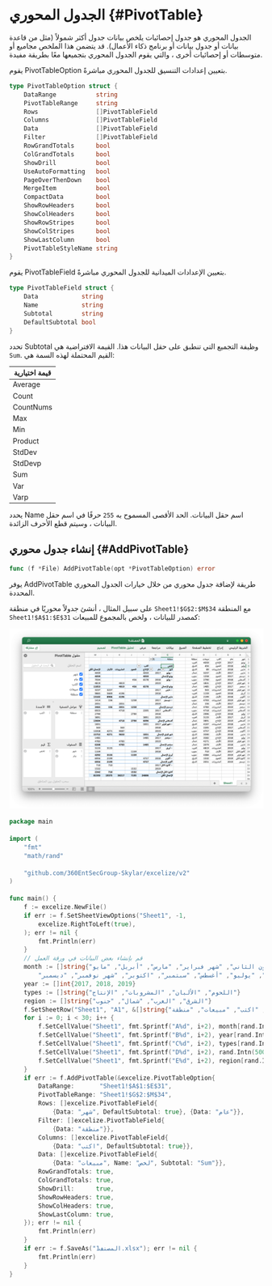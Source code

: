 # الجدول المحوري {#PivotTable}

الجدول المحوري هو جدول إحصائيات يلخص بيانات جدول أكثر شمولاً (مثل من قاعدة بيانات أو جدول بيانات أو برنامج ذكاء الأعمال). قد يتضمن هذا الملخص مجاميع أو متوسطات أو إحصائيات أخرى ، والتي يقوم الجدول المحوري بتجميعها معًا بطريقة مفيدة.

يقوم PivotTableOption بتعيين إعدادات التنسيق للجدول المحوري مباشرةً.

```go
type PivotTableOption struct {
    DataRange           string
    PivotTableRange     string
    Rows                []PivotTableField
    Columns             []PivotTableField
    Data                []PivotTableField
    Filter              []PivotTableField
    RowGrandTotals      bool
    ColGrandTotals      bool
    ShowDrill           bool
    UseAutoFormatting   bool
    PageOverThenDown    bool
    MergeItem           bool
    CompactData         bool
    ShowRowHeaders      bool
    ShowColHeaders      bool
    ShowRowStripes      bool
    ShowColStripes      bool
    ShowLastColumn      bool
    PivotTableStyleName string
}
```

يقوم PivotTableField بتعيين الإعدادات الميدانية للجدول المحوري مباشرةً.

```go
type PivotTableField struct {
    Data            string
    Name            string
    Subtotal        string
    DefaultSubtotal bool
}
```

تحدد Subtotal وظيفة التجميع التي تنطبق على حقل البيانات هذا. القيمة الافتراضية هي `Sum`. القيم المحتملة لهذه السمة هي:

|قيمة اختيارية|
|---|
|Average|
|Count|
|CountNums|
|Max|
|Min|
|Product|
|StdDev|
|StdDevp|
|Sum|
|Var|
|Varp|

يحدد Name اسم حقل البيانات. الحد الأقصى المسموح به `255` حرفًا في اسم حقل البيانات ، وسيتم قطع الأحرف الزائدة.

## إنشاء جدول محوري {#AddPivotTable}

```go
func (f *File) AddPivotTable(opt *PivotTableOption) error
```

يوفر AddPivotTable طريقة لإضافة جدول محوري من خلال خيارات الجدول المحوري المحددة.

على سبيل المثال ، أنشئ جدولاً محوريًا في منطقة `Sheet1!$G$2:$M$34` مع المنطقة `Sheet1!$A$1:$E$31` كمصدر للبيانات ، ولخص بالمجموع للمبيعات:

<p align="center"><img width="1117" src="./images/pivot_table_01.png" alt="إنشاء جدول محوري باستخدام excelize باستخدام Go"></p>

```go
package main

import (
    "fmt"
    "math/rand"

    "github.com/360EntSecGroup-Skylar/excelize/v2"
)

func main() {
    f := excelize.NewFile()
    if err := f.SetSheetViewOptions("Sheet1", -1,
        excelize.RightToLeft(true),
    ); err != nil {
        fmt.Println(err)
    }
    // قم بإنشاء بعض البيانات في ورقة العمل
    month := []string{"كانون الثاني", "شهر فبراير", "مارس", "أبريل", "مايو",
        "يونيو", "يوليو", "أغسطس", "سبتمبر", "اكتوبر", "شهر نوفمبر", "ديسمبر"}
    year := []int{2017, 2018, 2019}
    types := []string{"اللحوم", "الألبان", "المشروبات", "الإنتاج"}
    region := []string{"الشرق", "الغرب", "شمال", "جنوب"}
    f.SetSheetRow("Sheet1", "A1", &[]string{"شهر", "عام", "اكتب", "مبيعات", "منطقة"})
    for i := 0; i < 30; i++ {
        f.SetCellValue("Sheet1", fmt.Sprintf("A%d", i+2), month[rand.Intn(12)])
        f.SetCellValue("Sheet1", fmt.Sprintf("B%d", i+2), year[rand.Intn(3)])
        f.SetCellValue("Sheet1", fmt.Sprintf("C%d", i+2), types[rand.Intn(4)])
        f.SetCellValue("Sheet1", fmt.Sprintf("D%d", i+2), rand.Intn(5000))
        f.SetCellValue("Sheet1", fmt.Sprintf("E%d", i+2), region[rand.Intn(4)])
    }
    if err := f.AddPivotTable(&excelize.PivotTableOption{
        DataRange:       "Sheet1!$A$1:$E$31",
        PivotTableRange: "Sheet1!$G$2:$M$34",
        Rows: []excelize.PivotTableField{
            {Data: "شهر", DefaultSubtotal: true}, {Data: "عام"}},
        Filter: []excelize.PivotTableField{
            {Data: "منطقة"}},
        Columns: []excelize.PivotTableField{
            {Data: "اكتب", DefaultSubtotal: true}},
        Data: []excelize.PivotTableField{
            {Data: "مبيعات", Name: "لخص", Subtotal: "Sum"}},
        RowGrandTotals: true,
        ColGrandTotals: true,
        ShowDrill:      true,
        ShowRowHeaders: true,
        ShowColHeaders: true,
        ShowLastColumn: true,
    }); err != nil {
        fmt.Println(err)
    }
    if err := f.SaveAs("المصنف1.xlsx"); err != nil {
        fmt.Println(err)
    }
}
```

